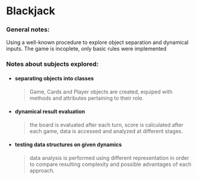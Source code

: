# Blackjack

<h3>General notes:</h3>

<p>Using a well-known procedure to explore object separation and dynamical inputs. The game is incoplete, only basic rules were implemented</p>

<h3>Notes about subjects explored:</h3>

+ <h4> separating objects into classes</h4>

	> Game, Cards and Player objects are created, equiped with methods and attributes pertaining to their role.

+ <h4> dynamical result evaluation</h4>

	> the board is evaluated after each turn, score is calculated after each game, data is accessed and analyzed at different stages.

+ <h4> testing data structures on given dynamics</h4>

	> data analysis is performed using different representation in order to compare resulting complexity and possible advantages of each approach.